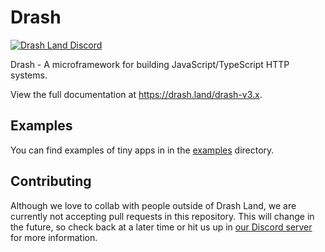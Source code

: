 # Drash

[![Drash Land Discord](https://img.shields.io/badge/discord-join-blue?logo=discord)](https://discord.gg/RFsCSaHRWK)

Drash - A microframework for building JavaScript/TypeScript HTTP systems.

View the full documentation at https://drash.land/drash-v3.x.

## Examples

You can find examples of tiny apps in in the [examples](https://github.com/drashland/drash/tree/v3.x-beta/examples) directory.

## Contributing

Although we love to collab with people outside of Drash Land, we are currently not accepting pull requests in this repository. This will change in the future, so check back at a later time or hit us up in [our Discord server](https://discord.gg/RFsCSaHRWK) for more information.

